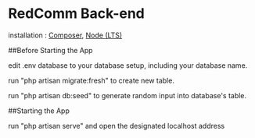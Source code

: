 # RedComm Back-end

installation :
[Composer](https://getcomposer.org), [Node (LTS)](https://nodejs.org/en)

##Before Starting the App

edit .env database to your database setup, including your database name.

run "php artisan migrate:fresh" to create new table.

run "php artisan db:seed" to generate random input into database's table.

##Starting the App

run "php artisan serve" and open the designated localhost address

